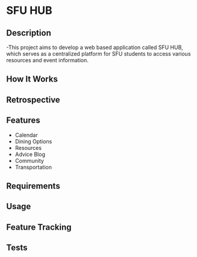 # SFU HUB
## Description
-This project aims to develop a web based application called SFU HUB, which serves as a centralized platform for SFU students to access various resources and event information. 

## How It Works

## Retrospective

## Features
- Calendar
- Dining Options
- Resources
- Advice Blog
- Community
- Transportation

## Requirements

## Usage

## Feature Tracking

## Tests
